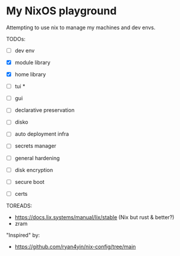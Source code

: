 # My NixOS playground

Attempting to use nix to manage my machines and dev envs.

TODOs:
- [ ] dev env
- [x] module library
- [x] home library
- [ ] tui *
- [ ] gui

- [ ] declarative preservation
- [ ] disko
- [ ] auto deployment infra
 
- [ ] secrets manager
- [ ] general hardening
- [ ] disk encryption
- [ ] secure boot
- [ ] certs

TOREADS:
- https://docs.lix.systems/manual/lix/stable (Nix but rust & better?)
- zram

"Inspired" by:
- https://github.com/ryan4yin/nix-config/tree/main
